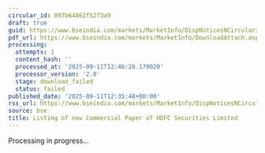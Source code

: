 ```yaml
---
circular_id: 897b64862f5273a9
draft: true
guid: https://www.bseindia.com/markets/MarketInfo/DispNoticesNCirculars.aspx?Noticeid={37DCB06D-537A-4FA2-9698-7247D3A0875A}&noticeno=20250911-62&dt=09/11/2025&icount=62&totcount=72&flag=0
pdf_url: https://www.bseindia.com/markets/MarketInfo/DownloadAttach.aspx?id=20250911-62&attachedId=
processing:
  attempts: 1
  content_hash: ''
  processed_at: '2025-09-11T12:46:20.179020'
  processor_version: '2.0'
  stage: download_failed
  status: failed
published_date: '2025-09-11T12:35:48+00:00'
rss_url: https://www.bseindia.com/markets/MarketInfo/DispNoticesNCirculars.aspx?Noticeid={37DCB06D-537A-4FA2-9698-7247D3A0875A}&noticeno=20250911-62&dt=09/11/2025&icount=62&totcount=72&flag=0
source: bse
title: Listing of new Commercial Paper of HDFC Securities Limited
---
```


Processing in progress...